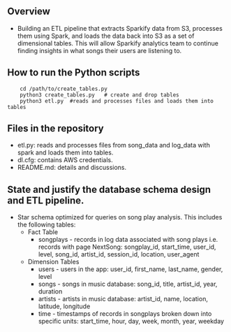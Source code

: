  ## Overview
 - Building an ETL pipeline that extracts Sparkify data from S3, processes them using Spark, and loads the data back into S3 as a set of dimensional tables. This will allow Sparkify analytics team to continue finding insights in what songs their users are listening to.

## How to run the Python scripts
```
    cd /path/to/create_tables.py
    python3 create_tables.py   # create and drop tables
    python3 etl.py  #reads and processes files and loads them into tables

```

## Files in the repository
- etl.py: reads and processes files from song_data and log_data with spark and loads them into tables.
- dl.cfg: contains AWS credentials.
- README.md: details and discussions.

## State and justify the database schema design and ETL pipeline.
- Star schema optimized for queries on song play analysis. This includes the following tables:
    - Fact Table
        - songplays - records in log data associated with song plays i.e. records with page NextSong:
            songplay_id, start_time, user_id, level, song_id, artist_id, session_id, location, user_agent
    - Dimension Tables
        - users - users in the app: user_id, first_name, last_name, gender, level
        - songs - songs in music database: song_id, title, artist_id, year, duration
        - artists - artists in music database: artist_id, name, location, latitude, longitude
        - time - timestamps of records in songplays broken down into specific units: start_time, hour,
             day, week, month, year, weekday
